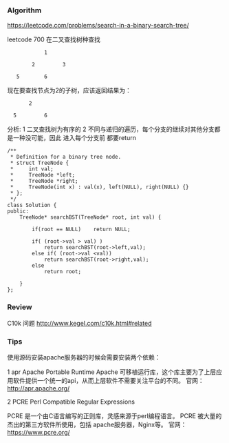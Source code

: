 
### Algorithm
https://leetcode.com/problems/search-in-a-binary-search-tree/

leetcode 700 在二叉查找树种查找
```
            1
      
        2         3
   
   5        6
 ``` 
  
现在要查找节点为2的子树，应该返回结果为：
```
       2
     
  5         6
```
分析:
1 二叉查找树为有序的
2 不同与递归的遍历，每个分支的继续对其他分支都是一种没可能，因此 进入每个分支前 都要return
```
/**
 * Definition for a binary tree node.
 * struct TreeNode {
 *     int val;
 *     TreeNode *left;
 *     TreeNode *right;
 *     TreeNode(int x) : val(x), left(NULL), right(NULL) {}
 * };
 */
class Solution {
public:
    TreeNode* searchBST(TreeNode* root, int val) {
       
        if(root == NULL)    return NULL;
            
        if( (root->val > val) )
            return searchBST(root->left,val);
        else if( (root->val <val))
            return searchBST(root->right,val);
        else 
            return root;
        
    }
};
```

### Review
C10k 问题
http://www.kegel.com/c10k.html#related




### Tips

使用源码安装apache服务器的时候会需要安装两个依赖：

1 apr  Apache Portable Runtime
Apache 可移植运行库，这个库主要为了上层应用软件提供一个统一的api，从而上层软件不需要关注平台的不同。
官网： http://apr.apache.org/

2 PCRE Perl Compatible Regular Expressions

PCRE 是一个由C语言编写的正则库，灵感来源于perl编程语言。
PCRE 被大量的杰出的第三方软件所使用，包括 apache服务器，Nginx等。
官网： https://www.pcre.org/
